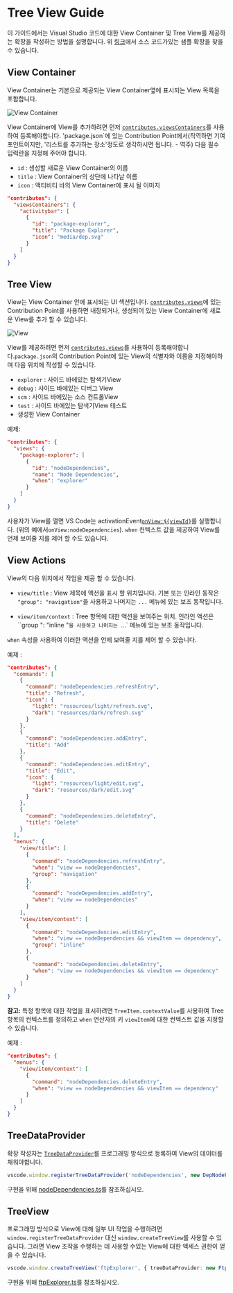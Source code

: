 # Tree View Guide

이 가이드에서는 Visual Studio 코드에 대한 View Container 및 Tree View를 제공하는 확장을 작성하는 방법을 설명합니다. 위 [링크]( https://github.com/Microsoft/vscode-extension-samples/tree/master/tree-view-sample)에서 소스 코드가있는 샘플 확장을 찾을 수 있습니다.

## View Container

View Container는 기본으로 제공되는 View Container옆에 표시되는 View 목록을 포함합니다.

![View Container](images/tree-view/view-container.png)

View Container에 View를 추가하려면 먼저 [`contributes.viewsContainers`](/api/references/contribution-points#contributes.viewsContainers)를 사용하여 등록해야합니다. 'package.json`에 있는 Contribution Point에서(직역하면 기여 포인트이지만, '리스트를 추가하는 장소'정도로 생각하시면 됩니다. - 역주) 다음 필수 입력란을 지정해 주어야 합니다.

- `id` : 생성할 새로운 View Container의 이름
- `title` : View Container의 상단에 나타날 이름
- `icon` : 액티비티 바의 View Container에 표시 될 이미지

```json
"contributes": {
  "viewsContainers": {
    "activitybar": [
      {
        "id": "package-explorer",
        "title": "Package Explorer",
        "icon": "media/dep.svg"
      }
    ]
  }
}
```

## Tree View

View는 View Container 안에 표시되는 UI 섹션입니다. [`contributes.views`](/api/references/contribution-points#contributes.views)에 있는 Contribution Point를 사용하면 내장되거나, 생성되어 있는 View Container에 새로운 View를 추가 할 수 있습니다.


![View](images/tree-view/view.png)

View를 제공하려면 먼저 [`contributes.views`](/api/references/vscode-api)를 사용하여 등록해야합니다.`package.json`의 Contribution Point에 있는 View의 식별자와 이름을 지정해야하며 다음 위치에 작성할 수 있습니다.

- `explorer` : 사이드 바에있는 탐색기View
- `debug` : 사이드 바에있는 디버그 View
- `scm` : 사이드 바에있는 소스 컨트롤View
- `test` : 사이드 바에있는 탐색기View 테스트
- 생성한 View Container

예제:

```json
"contributes": {
  "views": {
    "package-explorer": [
      {
        "id": "nodeDependencies",
        "name": "Node Dependencies",
        "when": "explorer"
      }
    ]
  }
}
```

사용자가 View를 열면 VS Code는 activationEvent[`onView:${viewId}`](/api/references/activation-events#onView)를 실행합니다. (위의 예에서`onView:nodeDependencies`). `when` 컨텍스트 값을 제공하여 View를 언제 보여줄 지를 제어 할 수도 있습니다.

## View Actions

View의 다음 위치에서 작업을 제공 할 수 있습니다.

- `view/title` : View 제목에 액션을 표시 할 위치입니다. 기본 또는 인라인 동작은 `"group": "navigation"`을 사용하고 나머지는 `...` 메뉴에 있는 보조 동작입니다.

- `view/item/context` : Tree 항목에 대한 액션을 보여주는 위치. 인라인 액션은``group ": "inline "`을 사용하고 나머지는 `...` 메뉴에 있는 보조 동작입니다.

`when` 속성을 사용하여 이러한 액션을 언제 보여줄 지를 제어 할 수 있습니다.

예제 :

```json
"contributes": {
  "commands": [
    {
      "command": "nodeDependencies.refreshEntry",
      "title": "Refresh",
      "icon": {
        "light": "resources/light/refresh.svg",
        "dark": "resources/dark/refresh.svg"
      }
    },
    {
      "command": "nodeDependencies.addEntry",
      "title": "Add"
    },
    {
      "command": "nodeDependencies.editEntry",
      "title": "Edit",
      "icon": {
        "light": "resources/light/edit.svg",
        "dark": "resources/dark/edit.svg"
      }
    },
    {
      "command": "nodeDependencies.deleteEntry",
      "title": "Delete"
    }
  ],
  "menus": {
    "view/title": [
      {
        "command": "nodeDependencies.refreshEntry",
        "when": "view == nodeDependencies",
        "group": "navigation"
      },
      {
        "command": "nodeDependencies.addEntry",
        "when": "view == nodeDependencies"
      }
    ],
    "view/item/context": [
      {
        "command": "nodeDependencies.editEntry",
        "when": "view == nodeDependencies && viewItem == dependency",
        "group": "inline"
      },
      {
        "command": "nodeDependencies.deleteEntry",
        "when": "view == nodeDependencies && viewItem == dependency"
      }
    ]
  }
}
```

**참고:** 특정 항목에 대한 작업을 표시하려면 `TreeItem.contextValue`를 사용하여 Tree 항목의 컨텍스트를 정의하고 `when` 연산자의 키 `viewItem`에 대한 컨텍스트 값을 지정할 수 있습니다.

예제 :

```json
"contributes": {
  "menus": {
    "view/item/context": [
      {
        "command": "nodeDependencies.deleteEntry",
        "when": "view == nodeDependencies && viewItem == dependency"
      }
    ]
  }
}
```

## TreeDataProvider

확장 작성자는 [`TreeDataProvider`](/api/references/vscode-api#TreeDataProvider)를 프로그래밍 방식으로 등록하여 View의 데이터를 채워야합니다.

```typescript
vscode.window.registerTreeDataProvider('nodeDependencies', new DepNodeProvider());
```

구현을 위해 [nodeDependencies.ts](https://github.com/Microsoft/vscode-extension-samples/tree/master/tree-view-sample/src/nodeDependencies.ts)를 참조하십시오.

## TreeView

프로그래밍 방식으로 View에 대해 일부 UI 작업을 수행하려면`window.registerTreeDataProvider` 대신 `window.createTreeView`를 사용할 수 있습니다. 그러면 View 조작을 수행하는 데 사용할 수있는 View에 대한 액세스 권한이 얻을 수 있습니다.

```typescript
vscode.window.createTreeView('ftpExplorer', { treeDataProvider: new FtpTreeDataProvider() });
```

구현을 위해 [ftpExplorer.ts](https://github.com/Microsoft/vscode-extension-samples/tree/master/tree-view-sample/src/ftpExplorer.ts)를 참조하십시오.